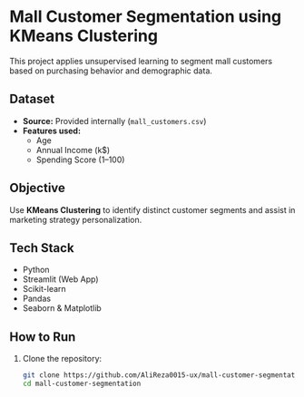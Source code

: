 #  Mall Customer Segmentation using KMeans Clustering

This project applies unsupervised learning to segment mall customers based on purchasing behavior and demographic data.

##  Dataset

- **Source:** Provided internally (`mall_customers.csv`)
- **Features used:**
  - Age
  - Annual Income (k$)
  - Spending Score (1–100)

## Objective

Use **KMeans Clustering** to identify distinct customer segments and assist in marketing strategy personalization.

##  Tech Stack

- Python
- Streamlit (Web App)
- Scikit-learn
- Pandas
- Seaborn & Matplotlib

##  How to Run

1. Clone the repository:
   ```bash
   git clone https://github.com/AliReza0015-ux/mall-customer-segmentation.git
   cd mall-customer-segmentation
